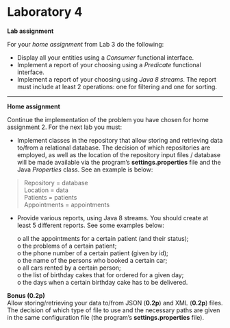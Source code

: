 # Laboratory 4

**Lab assignment**

For your *home assignment* from Lab 3 do the following:
-	Display all your entities using a *Consumer* functional interface.
-	Implement a report of your choosing using a *Predicate* functional interface.
-	Implement a report of your choosing using *Java 8 streams*. The report must include at least 2 operations: one for filtering and one for sorting.

---

**Home assignment**

Continue the implementation of the problem you have chosen for home assignment 2. For the next lab you must:
-	Implement classes in the repository that allow storing and retrieving data to/from a relational database. The decision of which repositories are employed, as well as the location of the repository input files / database will be made available via the program’s **settings.properties** file and the Java *Properties* class. See an example is below:

> Repository = database \
> Location = data \
> Patients = patients \
> Appointments = appointments

-	Provide various reports, using Java 8 streams. You should create at least 5 different reports. See some examples below:

    o	all the appointments for a certain patient (and their status); \
    o	the problems of a certain patient; \
    o	the phone number of a certain patient (given by id); \
    o	the name of the persons who booked a certain car; \
    o	all cars rented by a certain person; \
    o	the list of birthday cakes that for ordered for a given day; \
    o	the days when a certain birthday cake has to be delivered.


**Bonus (0.2p)** \
Allow storing/retrieving your data to/from JSON (**0.2p**) and XML (**0.2p**) files. The decision of which type of file to use and the necessary paths are given in the same configuration file (the program’s **settings.properties** file).
